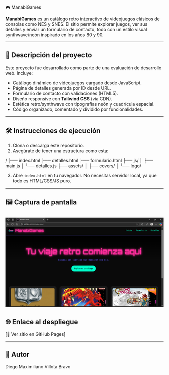  🎮 ManabiGames

**ManabiGames** es un catálogo retro interactivo de videojuegos clásicos de consolas como NES y SNES. El sitio permite explorar juegos, ver sus detalles y enviar un formulario de contacto, todo con un estilo visual synthwave/neón inspirado en los años 80 y 90.

---

## 🚀 Descripción del proyecto

Este proyecto fue desarrollado como parte de una evaluación de desarrollo web. Incluye:

- Catálogo dinámico de videojuegos cargado desde JavaScript.
- Página de detalles generada por ID desde URL.
- Formulario de contacto con validaciones (HTML5).
- Diseño responsive con **Tailwind CSS** (via CDN).
- Estética retro/synthwave con tipografías neón y cuadrícula espacial.
- Código organizado, comentado y dividido por funcionalidades.

---

## 🛠️ Instrucciones de ejecución

1. Clona o descarga este repositorio.
2. Asegúrate de tener una estructura como esta:

/
├── index.html
├── detalles.html
├── formulario.html
├── js/
│ ├── main.js
│ └── detalles.js
├── assets/
│ ├── covers/
│ └── logo/


3. Abre `index.html` en tu navegador. No necesitas servidor local, ya que todo es HTML/CSS/JS puro.

---

## 🖼️ Captura de pantalla

![Captura de ManabiGames](assets/screenshots/screenshot.png)
---

## 🌐 Enlace al despliegue

[🔗 Ver sitio en GitHub Pages]

---

## 🧠 Autor

Diego Maximiliano Villota Bravo 
